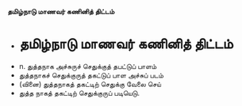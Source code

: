 **தமிழ்நாடு மாணவர் கணினித் திட்டம்**
- # தமிழ்நாடு மாணவர் கணினித் திட்டம்
- n. துத்தநாக அச்சுருச் செதுக்குத் தபட்டுப் பாளம்
- துத்தநாகச் செதுக்குருத் தகட்டுப் பாள அச்சுப் படம்
- (வினை) துத்தநாகத் தகட்டிற் செதுக்கு வேலை செய்
- துத்த நாகத் தகட்டிற் செதுக்குருப் படியெடு.

